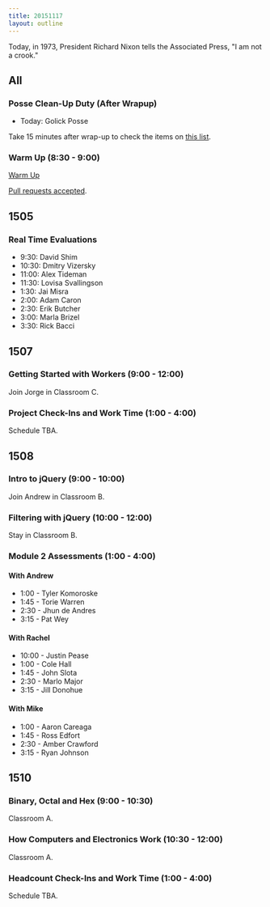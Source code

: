 ```yaml
---
title: 20151117
layout: outline
---
```


Today, in 1973, President Richard Nixon tells the Associated Press, "I am not a crook."

## All

### Posse Clean-Up Duty (After Wrapup)

* Today: Golick Posse

Take 15 minutes after wrap-up to check the items on [this list](https://gist.github.com/rwarbelow/f5cfe4333402d043ef2e).

### Warm Up (8:30 - 9:00)

[Warm Up](https://thewarmup.herokuapp.com)

[Pull requests accepted](https://github.com/mikedao/the-warm-up).


## 1505

### Real Time Evaluations

- 9:30: David Shim
- 10:30: Dmitry Vizersky
- 11:00: Alex Tideman
- 11:30: Lovisa Svallingson
- 1:30: Jai Misra
- 2:00: Adam Caron
- 2:30: Erik Butcher
- 3:00: Marla Brizel
- 3:30: Rick Bacci

## 1507

### Getting Started with Workers (9:00 - 12:00)

Join Jorge in Classroom C.

### Project Check-Ins and Work Time (1:00 - 4:00)

Schedule TBA.


## 1508

### Intro to jQuery (9:00 - 10:00)

Join Andrew in Classroom B.

### Filtering with jQuery (10:00 - 12:00)

Stay in Classroom B.

### Module 2 Assessments (1:00 - 4:00)

#### With Andrew

* 1:00 - Tyler Komoroske
* 1:45 - Torie Warren
* 2:30 - Jhun de Andres
* 3:15 - Pat Wey

#### With Rachel

* 10:00 - Justin Pease
* 1:00 - Cole Hall
* 1:45 - John Slota
* 2:30 - Marlo Major
* 3:15 - Jill Donohue

#### With Mike

* 1:00 - Aaron Careaga
* 1:45 - Ross Edfort
* 2:30 - Amber Crawford
* 3:15 - Ryan Johnson


## 1510

### Binary, Octal and Hex (9:00 - 10:30)

Classroom A.

### How Computers and Electronics Work (10:30 - 12:00)

Classroom A.

### Headcount Check-Ins and Work Time (1:00 - 4:00)

Schedule TBA.
